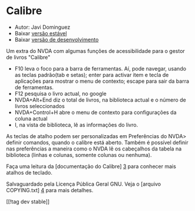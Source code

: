 # Calibre #
  
* Autor: Javi Dominguez
* Baixar [versão estável][1]
* Baixar [versão de desenvolvimento][2]
  
Um extra do NVDA com algumas funções de acessibilidade para o gestor de livros "Calibre"

* F10 leva o foco para a barra de ferramentas. Aí, pode navegar, usando as teclas padrão(tab e setas); enter para activar item e tecla de aplicações para mostrar o menu de contexto; escape para sair da barra de ferramentas.
* F12 pesquisa o livro actual, no google
* NVDA+Alt+End diz o total de livros, na biblioteca actual e o número de livros seleccionados
* NVDA+Control+H abre o menu de contexto para configurações da coluna actual
* I, na vista de biblioteca, lê as informações do livro.
 
As teclas de atalho podem ser personalizadas em Preferências do NVDA> definir comandos, quando o calibre está aberto. Também é possível definir nas preferências a maneira como o NVDA lê os cabeçalhos da tabela na biblioteca (linhas e colunas, somente colunas ou nenhuma).
 
Faça uma leitura da [documentação do Calibre] [3] para conhecer mais atalhos de teclado.
 
  
Salvaguardado pela Licença Pública Geral GNU. Veja o [arquivo COPYING.txt] [4] para mais detalhes.
    
[[!tag dev stable]]

[1]: https://addons.nvda-project.org/files/get.php?file=cae

[2]: https://addons.nvda-project.org/files/get.php?file=cae-dev

[3]: https://manual.calibre-ebook.com/gui.html

[4]: https://github.com/javidominguez/Calibre/blob/master/COPYING.txt

